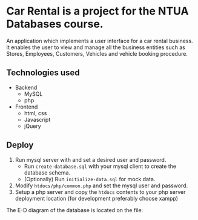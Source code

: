 # Car Rental is a project for the NTUA Databases course.
An application which implements a user interface for a car rental business. It enables the user to view and manage all the business entities such as Stores, Employees, Customers, Vehicles and vehicle booking procedure.

## Technologies used
  - Backend
    - MySQL
    - php
  - Frontend
    - html, css
    - Javascript
    - jQuery

## Deploy
1. Run mysql server with and set a desired user and password.
    - Run `create-database.sql` with your mysql client to create the database schema.
    - (Optionally) Run `initialize-data.sql` for mock data.
2. Modify `htdocs/php/common.php` and set the mysql user and password.
3. Setup a php server and copy the `htdocs` contents to your php server deployment location (for development preferably choose xampp)


The E-D diagram of the database is located on the file: 
